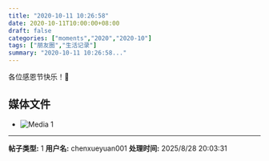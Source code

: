 ```yaml
---
title: "2020-10-11 10:26:58"
date: 2020-10-11T10:00:00+08:00
draft: false
categories: ["moments","2020","2020-10"]
tags: ["朋友圈","生活记录"]
summary: "2020-10-11 10:26:58..."
---
```


各位感恩节快乐！🍁

## 媒体文件

- ![Media 1](/Moments/photos/2020-10-11/202010111026580.jpg)

---

**帖子类型:** 1
**用户名:** chenxueyuan001
**处理时间:** 2025/8/28 20:03:31